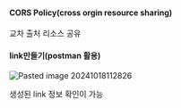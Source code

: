 
#### CORS Policy(cross orgin resource sharing)
교차 출처 리소스 공유


#### link만들기(postman 활용)

![Pasted image 20241018112826](https://github.com/user-attachments/assets/f1f957b9-0843-43f3-b724-a174ce725225)


생성된 link 정보 확인이 가능
